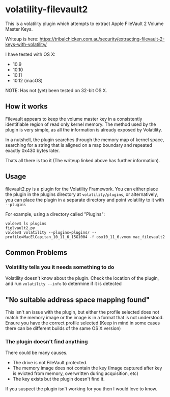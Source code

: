 # volatility-filevault2
This is a volatility plugin which attempts to extract Apple FileVault 2 Volume Master Keys.

Writeup is here: https://tribalchicken.com.au/security/extracting-filevault-2-keys-with-volatility/

I have tested with OS X:
- 10.9 
- 10.10
- 10.11
- 10.12 (macOS)

NOTE: Has not (yet) been tested on 32-bit OS X.

## How it works
Filevault appears to keep the volume master key in a consistently identifiable region of read only kernel memory. The method used by the plugin is very simple, as all the information is already exposed by Volatility.

In a nutshell, the plugin searches through the memory map of kernel space, searching for a string that is aligned on a map boundary and repeated exactly 0x430 bytes later.

Thats all there is too it (The writeup linked above has further information).

## Usage
filevault2.py is a plugin for the Volatility Framework. You can either place the plugin in the plugins directory at `volatility/plugins`, or  alternatively, you can place the plugin in a separate directory and point volatility to it with `--plugins`

For example, using a directory called "Plugins":

```
voldev$ ls plugins
fielvault2.py
voldev$ volatility --plugins=plugins/ --profile=MacElCapitan_10_11_6_15G1004 -f osx10_11_6.vmem mac_filevault2
```

## Common Problems

### Volatility tells you it needs something to do

Volatility doesn't know about the plugin. Check the location of the plugin, and run `volatility --info` to determine if it is detected

## "No suitable address space mapping found"

This isn't an issue with the plugin, but either the profile selected does not match the memory image or the image is in a format that is not understood. Ensure you have the correct profile selected (Keep in mind in some cases there can be different builds of the same OS X version)

### The plugin doesn't find anything
There could be many causes.

- The drive is not FileVault protected.
- The memory image does not contain the key (Image captured after key is evicted from memory, overwritten during acquisition, etc)
- The key exists but the plugin doesn't find it.

If you suspect the plugin isn't working for you then I would love to know.
